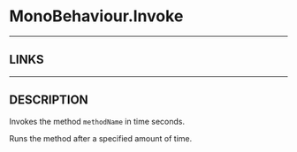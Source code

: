 # MonoBehaviour.Invoke


---


## LINKS

[](https://docs.unity3d.com/ScriptReference/MonoBehaviour.Invoke.html)



---



## DESCRIPTION

Invokes the method `methodName` in time seconds.

Runs the method after a specified amount of time.